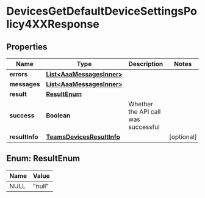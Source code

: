 

# DevicesGetDefaultDeviceSettingsPolicy4XXResponse


## Properties

| Name | Type | Description | Notes |
|------------ | ------------- | ------------- | -------------|
|**errors** | [**List&lt;AaaMessagesInner&gt;**](AaaMessagesInner.md) |  |  |
|**messages** | [**List&lt;AaaMessagesInner&gt;**](AaaMessagesInner.md) |  |  |
|**result** | [**ResultEnum**](#ResultEnum) |  |  |
|**success** | **Boolean** | Whether the API call was successful |  |
|**resultInfo** | [**TeamsDevicesResultInfo**](TeamsDevicesResultInfo.md) |  |  [optional] |



## Enum: ResultEnum

| Name | Value |
|---- | -----|
| NULL | &quot;null&quot; |



